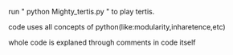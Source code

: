 run " python Mighty_tertis.py " to play tertis.

code uses all concepts of python(like:modularity,inharetence,etc)

whole code is explaned through comments in code itself

